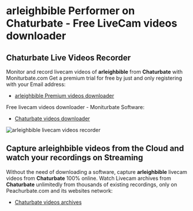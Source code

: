 # arleighbible Performer on Chaturbate - Free LiveCam videos downloader

## Chaturbate Live Videos Recorder

Monitor and record livecam videos of **arleighbible** from **Chaturbate** with Moniturbate.com
Get a premium trial for free by just and only registering with your Email address:
* [arleighbible Premium videos downloader](https://moniturbate.com/request-demo-licence-key.html)

Free livecam videos downloader - Moniturbate Software:
* [Chaturbate videos downloader](https://moniturbate.com/moniturbate-download-software.html)

![arleighbible livecam videos recorder](https://peachurnet.com/templates/moniturbate-software.png)


## Capture arleighbible videos from the Cloud and watch your recordings on Streaming

Without the need of downloading a software, capture **arleighbible** livecam videos from **Chaturbate** 100% online.
Watch Livecam archives from **Chaturbate** unlimitedly from thousands of existing recordings, only on Peachurbate.com and its websites network:
* [Chaturbate videos archives](https://peachurnet.com/)
